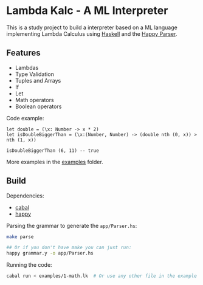 # Lambda Kalc - A ML Interpreter

This is a study project to build a interpreter based on a ML language implementing Lambda Calculus using [Haskell](https://www.haskell.org/) and the [Happy Parser](https://github.com/haskell/happy).

## Features
- Lambdas
- Type Validation
- Tuples and Arrays
- If
- Let
- Math operators
- Boolean operators


Code example:
```
let double = (\x: Number -> x * 2)
let isDoubleBiggerThan = (\x:(Number, Number) -> (double nth (0, x)) > nth (1, x)) 

isDoubleBiggerThan (6, 11) -- true
```

More examples in the [examples](./examples/) folder.

## Build
Dependencies:
- [cabal](https://www.haskell.org/cabal/)
- [happy](https://github.com/haskell/happy)

Parsing the grammar to generate the `app/Parser.hs`:
```bash
make parse

## Or if you don't have make you can just run:
happy grammar.y -o app/Parser.hs
```

Running the code:
```bash
cabal run < examples/1-math.lk  # Or use any other file in the example folder
```
